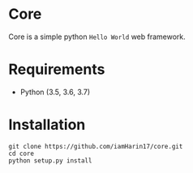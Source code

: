 # Core
Core is a simple python `Hello World` web framework.

# Requirements
* Python (3.5, 3.6, 3.7)

# Installation
```
git clone https://github.com/iamHarin17/core.git
cd core
python setup.py install
```
